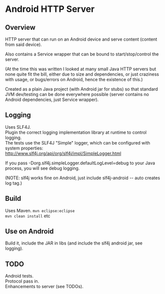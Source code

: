 Android HTTP Server
====================

Overview
--------
HTTP server that can run on an Android device and serve content (content from said device).

Also contains a Service wrapper that can be bound to start/stop/control the server. 

(At the time this was written I looked at many small Java HTTP servers but none quite fit the bill, 
either due to size and dependencies, or just craziness with usage, or bugs/errors on Android, hence the existence of this.) 

Created as a plain Java project (with Android jar for stubs) so that standard JVM dev/testing
can be done everywhere possible (server contains no Android dependencies, just Service wrapper). 


Logging
--------
Uses SLF4J.      
Plugin the correct logging implementation library at runtime to control logging.      
The tests use the SLF4J "Simple" logger, which can be configured with system properties:      
http://www.slf4j.org/api/org/slf4j/impl/SimpleLogger.html      

If you pass -Dorg.slf4j.simpleLogger.defaultLogLevel=debug to your Java process, you will see debug logging.

(NOTE: slf4j works fine on Android, just include slf4j-android -- auto creates log tag.) 


Build
-----
Uses Maven. 
```mvn eclipse:eclipse```   
```mvn clean install```
etc   


Use on Android
---------------
Build it, include the JAR in libs (and include the slf4j android jar, see logging).


TODO
----
Android tests.   
Protocol pass in.   
Enhancements to server (see TODOs). 
 